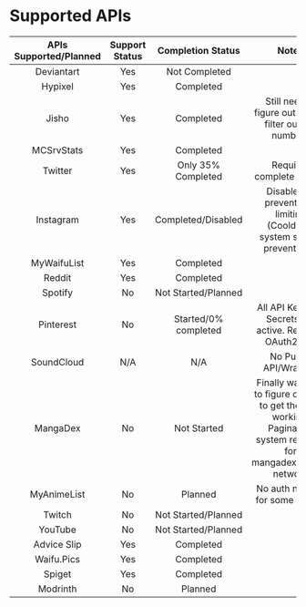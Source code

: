 # Supported APIs
| APIs Supported/Planned | Support Status | Completion Status | Notes | 
|        :--:           |     :--:       |    :--:   |        :--: |
| Deviantart            |   Yes          |    Not Completed     |
| Hypixel               | Yes            | Completed       |
| Jisho                 | Yes            | Completed | Still need to figure out how to filter out the numbers |
| MCSrvStats            | Yes            |    Completed    |
| Twitter               | Yes            | Only 35% Completed | Requires complete rewrite |
| Instagram             |  Yes           |     Completed/Disabled   | Disabled to prevent rate limiting (Cooldown system should prevent this) |
| MyWaifuList           |   Yes          |     Completed   | 
| Reddit                |     Yes        | Completed       |
| Spotify               |  No            | Not Started/Planned | 
| Pinterest             |  No            | Started/0% completed     | All API Keys are Secrets are active. Requires OAuth2 Key| 
| SoundCloud            | N/A            | N/A             | No Public API/Wrapper |
| MangaDex              | No           | Not Started | Finally was able to figure out how to get the auth working. Pagination system required for mangadex@home network | 
| MyAnimeList           | No            | Planned | No auth needed for some reason | 
| Twitch                | No             | Not Started/Planned |
| YouTube | No | Not Started/Planned |
| Advice Slip | Yes | Completed | 
| Waifu.Pics | Yes | Completed |
| Spiget | Yes | Completed |
| Modrinth | No | Planned |
